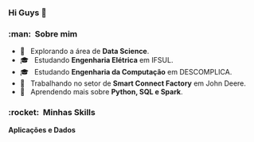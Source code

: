 ### Hi Guys 👋

<h3> :man: &nbsp;Sobre mim </h3>

- 🤔 &nbsp; Explorando a área de **Data Science**.
- 🎓 &nbsp; Estudando **Engenharia Elétrica** em IFSUL.
- 🎓 &nbsp; Estudando **Engenharia da Computação** em DESCOMPLICA.
- 💼 &nbsp; Trabalhando no setor de **Smart Connect Factory** em John Deere.
- 🌱 &nbsp; Aprendendo mais sobre **Python, SQL e Spark**.

<h3> :rocket: &nbsp;Minhas Skills </h3>

**Aplicações e Dados**
